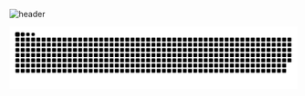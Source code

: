 ![header](https://capsule-render.vercel.app/api?type=cylinder&color=000000&height=150&section=header&text=893107's%20Github&fontColor=ffffff&fontSize=70&animation=fadeIn&fontAlignY=55&desc=%20&descAlignY=62&descAlign=62)


<picture>
  <source media="(prefers-color-scheme: dark)" srcset="https://raw.githubusercontent.com/platane/platane/output/github-contribution-grid-snake-dark.svg">
  <source media="(prefers-color-scheme: light)" srcset="https://raw.githubusercontent.com/platane/platane/output/github-contribution-grid-snake.svg">
  <img alt="github contribution grid snake animation" src="https://raw.githubusercontent.com/platane/platane/output/github-contribution-grid-snake.svg">
</picture>


